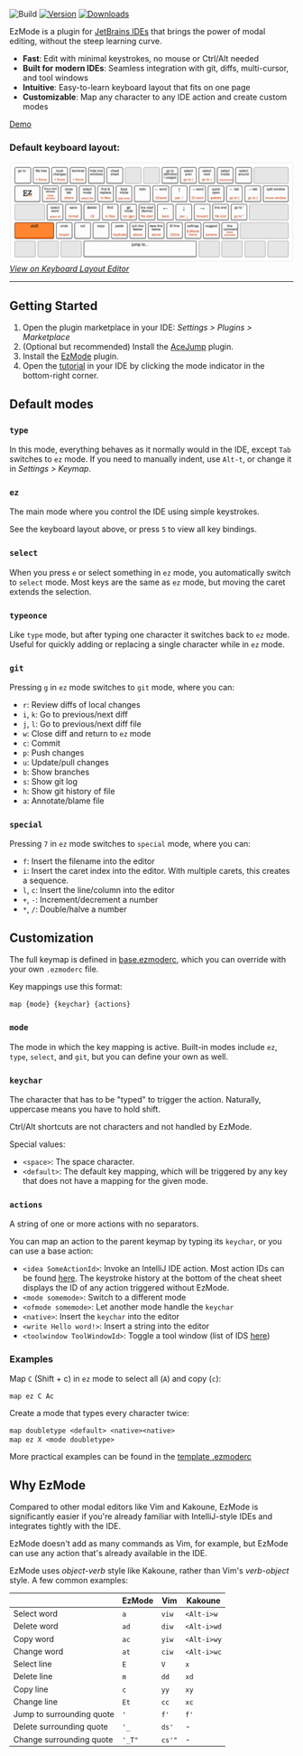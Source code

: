 ![Build](https://github.com/ivw/ezmode-intellij/workflows/Build/badge.svg)
[![Version](https://img.shields.io/jetbrains/plugin/v/27497.svg)](https://plugins.jetbrains.com/plugin/27497)
[![Downloads](https://img.shields.io/jetbrains/plugin/d/27497.svg)](https://plugins.jetbrains.com/plugin/27497)

EzMode is a plugin for [JetBrains IDEs](https://www.jetbrains.com/ides/) that brings the power of modal editing, without
the steep learning curve.

- **Fast**: Edit with minimal keystrokes, no mouse or Ctrl/Alt needed
- **Built for modern IDEs**: Seamless integration with git, diffs, multi-cursor, and tool windows
- **Intuitive**: Easy-to-learn keyboard layout that fits on one page
- **Customizable**: Map any character to any IDE action and create custom modes

[Demo](https://github.com/user-attachments/assets/9695bfb2-c1b6-4932-87b0-67ec47d6f5b4)

### Default keyboard layout:

![Keyboard layout](KeyboardLayout.png)
*[View on Keyboard Layout Editor](https://www.keyboard-layout-editor.com/#/gists/921b61bce0466d1a2678bc081b256d29)*

---

## Getting Started

1. Open the plugin marketplace in your IDE: *Settings > Plugins > Marketplace*
2. (Optional but recommended) Install the [AceJump](https://github.com/acejump/AceJump) plugin.
3. Install the [EzMode](https://plugins.jetbrains.com/plugin/27497-ezmode) plugin.
4. Open the [tutorial](src/main/resources/com/github/ivw/ezmode/actions/tutorial.md) in your IDE by clicking the mode
   indicator in the bottom-right corner.

## Default modes

### `type`

In this mode, everything behaves as it normally would in the IDE,
except `Tab` switches to `ez` mode. If you need to manually indent, use `Alt-t`,
or change it in *Settings > Keymap*.

### `ez`

The main mode where you control the IDE using simple keystrokes.

See the keyboard layout above, or press `5` to view all key bindings.

### `select`

When you press `e` or select something in `ez` mode, you automatically switch to `select` mode.
Most keys are the same as `ez` mode, but moving the caret extends the selection.

### `typeonce`

Like `type` mode, but after typing one character it switches back to `ez` mode.
Useful for quickly adding or replacing a single character while in `ez` mode.

### `git`

Pressing `g` in `ez` mode switches to `git` mode, where you can:

- `r`: Review diffs of local changes
- `i`, `k`: Go to previous/next diff
- `j`, `l`: Go to previous/next diff file
- `w`: Close diff and return to `ez` mode
- `c`: Commit
- `p`: Push changes
- `u`: Update/pull changes
- `b`: Show branches
- `s`: Show git log
- `h`: Show git history of file
- `a`: Annotate/blame file

### `special`

Pressing `7` in `ez` mode switches to `special` mode, where you can:

- `f`: Insert the filename into the editor
- `i`: Insert the caret index into the editor. With multiple carets, this creates a sequence.
- `l`, `c`: Insert the line/column into the editor
- `+`, `-`: Increment/decrement a number
- `*`, `/`: Double/halve a number

## Customization

The full keymap is defined in [base.ezmoderc](src/main/resources/com/github/ivw/ezmode/config/base.ezmoderc),
which you can override with your own `.ezmoderc` file.

Key mappings use this format:

```
map {mode} {keychar} {actions}
```

### `mode`

The mode in which the key mapping is active. Built-in modes include `ez`, `type`, `select`, and `git`, but you can
define your own as well.

### `keychar`

The character that has to be "typed" to trigger the action. Naturally, uppercase means you have to hold shift.

Ctrl/Alt shortcuts are not characters and not handled by EzMode.

Special values:

- `<space>`: The space character.
- `<default>`: The default key mapping, which will be triggered by any key that does not have a mapping for the given
  mode.

### `actions`

A string of one or more actions with no separators.

You can map an action to the parent keymap by typing its `keychar`,
or you can use a base action:

- `<idea SomeActionId>`: Invoke an IntelliJ IDE action. Most action IDs can be
  found [here](https://github.com/JetBrains/intellij-community/blob/master/platform/platform-resources/src/keymaps/%24default.xml).
  The keystroke history at the bottom of the cheat sheet displays the ID of any action triggered without EzMode.
- `<mode somemode>`: Switch to a different mode
- `<ofmode somemode>`: Let another mode handle the `keychar`
- `<native>`: Insert the `keychar` into the editor
- `<write Hello word!>`: Insert a string into the editor
- `<toolwindow ToolWindowId>`: Toggle a tool window (list of
  IDS [here](https://github.com/JetBrains/intellij-community/blob/master/platform/ide-core/src/com/intellij/openapi/wm/ToolWindowId.java))

### Examples

Map `C` (Shift + c) in `ez` mode to select all (`A`) and copy (`c`):

```
map ez C Ac
```

Create a mode that types every character twice:

```
map doubletype <default> <native><native>
map ez X <mode doubletype>
```

More practical examples can be found in
the [template .ezmoderc](src/main/resources/com/github/ivw/ezmode/config/template.ezmoderc)

## Why EzMode

Compared to other modal editors like Vim and Kakoune, EzMode is significantly easier if you're already familiar with
IntelliJ-style IDEs and integrates tightly with the IDE.

EzMode doesn't add as many commands as Vim, for example, but EzMode can use any action that's already available in the IDE.

EzMode uses *object-verb* style like Kakoune, rather than Vim's *verb-object* style. A few common examples:

|                           | EzMode | Vim    | Kakoune     |
|---------------------------|--------|--------|-------------|
| Select word               | `a`    | `viw`  | `<Alt-i>w`  |
| Delete word               | `ad`   | `diw`  | `<Alt-i>wd` |
| Copy word                 | `ac`   | `yiw`  | `<Alt-i>wy` |
| Change word               | `at`   | `ciw`  | `<Alt-i>wc` |
| Select line               | `E`    | `V`    | `x`         |
| Delete line               | `m`    | `dd`   | `xd`        |
| Copy line                 | `c`    | `yy`   | `xy`        |
| Change line               | `Et`   | `cc`   | `xc`        |
| Jump to surrounding quote | `'`    | `f'`   | `f'`        |
| Delete surrounding quote  | `'_`   | `ds'`  | -           |
| Change surrounding quote  | `'_T"` | `cs'"` | -           |
